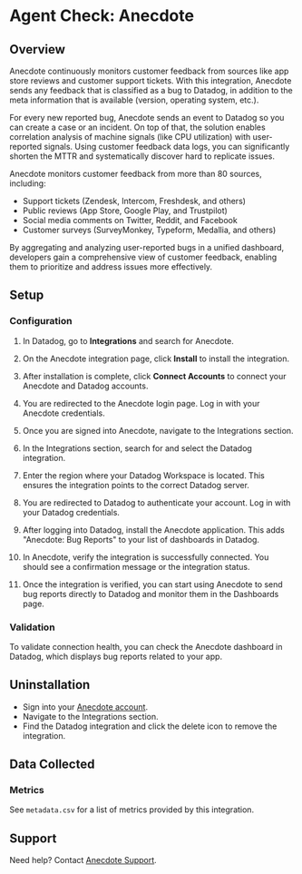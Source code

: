 # Agent Check: Anecdote

## Overview

Anecdote continuously monitors customer feedback from sources like app store reviews and customer support tickets. With this integration, Anecdote sends any feedback that is classified as a bug to Datadog, in addition to the meta information that is available (version, operating system, etc.).

For every new reported bug, Anecdote sends an event to Datadog so you can create a case or an incident. On top of that, the solution enables correlation analysis of machine signals (like CPU utilization) with user-reported signals.
Using customer feedback data logs, you can significantly shorten the MTTR and systematically discover hard to replicate issues.

Anecdote monitors customer feedback from more than 80 sources, including:

- Support tickets (Zendesk, Intercom, Freshdesk, and others)
- Public reviews (App Store, Google Play, and Trustpilot)
- Social media comments on Twitter, Reddit, and Facebook
- Customer surveys (SurveyMonkey, Typeform, Medallia, and others)

By aggregating and analyzing user-reported bugs in a unified dashboard, developers gain a comprehensive view of customer feedback, enabling them to prioritize and address issues more effectively.

## Setup

### Configuration

1. In Datadog, go to **Integrations** and search for Anecdote.

2. On the Anecdote integration page, click **Install** to install the integration.

3. After installation is complete, click **Connect Accounts** to connect your Anecdote and Datadog accounts.

4. You are redirected to the Anecdote login page. Log in with your Anecdote credentials.

5. Once you are signed into Anecdote, navigate to the Integrations section.

6. In the Integrations section, search for and select the Datadog integration.

7. Enter the region where your Datadog Workspace is located. This ensures the integration points to the correct Datadog server.

8. You are redirected to Datadog to authenticate your account. Log in with your Datadog credentials.

9. After logging into Datadog, install the Anecdote application. This adds "Anecdote: Bug Reports" to your list of dashboards in Datadog.

10. In Anecdote, verify the integration is successfully connected. You should see a confirmation message or the integration status.

11. Once the integration is verified, you can start using Anecdote to send bug reports directly to Datadog and monitor them in the Dashboards page.

### Validation

To validate connection health, you can check the Anecdote dashboard in Datadog, which displays bug reports related to your app.

## Uninstallation

- Sign into your [Anecdote account][1].
- Navigate to the Integrations section.
- Find the Datadog integration and click the delete icon to remove the integration.

## Data Collected

### Metrics
See `metadata.csv` for a list of metrics provided by this integration.

## Support

Need help? Contact [Anecdote Support][2].

[1]: app.anecdoteai.com
[2]: mailto:hello@anec.app

